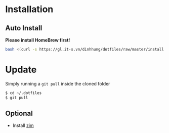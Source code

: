 # Installation

## Auto Install
**Please install HomeBrew first!**
```sh
bash <(curl -s https://gl.it-s.vn/dinhhung/dotfiles/raw/master/install.sh)
```

# Update
Simply running a `git pull` inside the cloned folder

```sh
$ cd ~/.dotfiles
$ git pull
```

## Optional

- Install [zim](https://github.com/hungdinhvan/zim)
